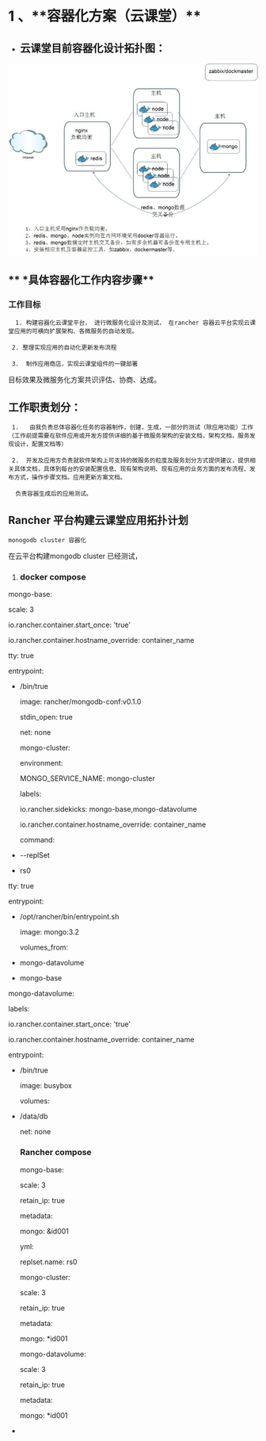# 1 、\*\*容器化方案（云课堂）\*\*

* ## **云课堂目前容器化设计拓扑图：**


![](/assets/492341372111540144.jpg)

## ** \*具体容器化工作内容步骤**

### 工作目标

```
  1. 构建容器化云课堂平台， 进行微服务化设计及测试， 在rancher 容器云平台实现云课堂应用的可横向扩展架构、各微服务的自动发现。

 2. 整理实现应用的自动化更新发布流程

 3.  制作应用商店，实现云课堂组件的一键部署
```

目标效果及微服务化方案共识评估、协商、达成。

## 工作职责划分：

```
 1.   由我负责总体容器化任务的容器制作，创建，生成，一部分的测试（除应用功能）工作（工作前提需要在软件应用或开发方提供详细的基于微服务架构的安装文档，架构文档，服务发现设计，配置文档等） 

 2.  开发及应用方负责就软件架构上可支持的微服务的粒度及服务划分方式提供建议，提供相关具体文档，具体到每台的安装配置信息、现有架构说明、现有应用的业务方面的发布流程、发布方式，操作步骤文档。应用更新方案文档。

  负责容器生成后的应用测试。
```

## Rancher 平台构建云课堂应用拓扑计划

```
monogodb cluster 容器化
```

在云平台构建mongodb cluster 已经测试，

1. ### docker compose


mongo-base:

scale: 3

io.rancher.container.start\_once: 'true'

io.rancher.container.hostname\_override: container\_name

tty: true

entrypoint:

* \/bin\/true

  image: rancher\/mongodb-conf:v0.1.0

  stdin\_open: true

  net: none

  mongo-cluster:

  environment:

  MONGO\_SERVICE\_NAME: mongo-cluster

  labels:

  io.rancher.sidekicks: mongo-base,mongo-datavolume

  io.rancher.container.hostname\_override: container\_name

  command:

* --replSet

* rs0


tty: true

entrypoint:

* \/opt\/rancher\/bin\/entrypoint.sh

  image: mongo:3.2

  volumes\_from:

* mongo-datavolume

* mongo-base


mongo-datavolume:

labels:

io.rancher.container.start\_once: 'true'

io.rancher.container.hostname\_override: container\_name

entrypoint:

* \/bin\/true

  image: busybox

  volumes:

* \/data\/db

  net: none

  ### Rancher compose

  mongo-base:

  scale: 3

  retain\_ip: true

  metadata:

  mongo: &id001

  yml:

  replset.name: rs0

  mongo-cluster:

  scale: 3

  retain\_ip: true

  metadata:

  mongo: \*id001

  mongo-datavolume:

  scale: 3

  retain\_ip: true

  metadata:

  mongo: \*id001

* 

## 

